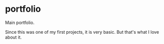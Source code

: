 # portfolio

Main portfolio.

Since this was one of my first projects, it is very basic.  But that's what I love about it.

